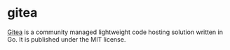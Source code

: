 gitea
=====

[Gitea][1] is a community managed lightweight code hosting solution written in
Go. It is published under the MIT license.

[1]: https://gitea.io/
